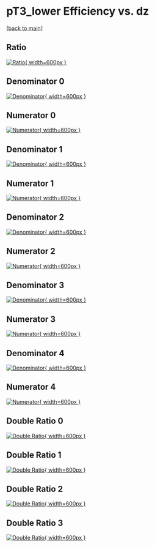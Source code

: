 # pT3_lower Efficiency vs. dz

[[back to main](./)]



## Ratio

[![Ratio](../mtv/var/pT3_lower_base_11_0_eff_dz.png){ width=600px }](../mtv/var/pT3_lower_base_11_0_eff_dz.pdf)

## Denominator 0

[![Denominator](../mtv/den/pT3_lower_base_11_0_eff_dz_den0.png){ width=600px }](../mtv/den/pT3_lower_base_11_0_eff_dz_den0.pdf)

## Numerator 0

[![Numerator](../mtv/num/pT3_lower_base_11_0_eff_dz_num0.png){ width=600px }](../mtv/num/pT3_lower_base_11_0_eff_dz_num0.pdf)

## Denominator 1

[![Denominator](../mtv/den/pT3_lower_base_11_0_eff_dz_den1.png){ width=600px }](../mtv/den/pT3_lower_base_11_0_eff_dz_den1.pdf)

## Numerator 1

[![Numerator](../mtv/num/pT3_lower_base_11_0_eff_dz_num1.png){ width=600px }](../mtv/num/pT3_lower_base_11_0_eff_dz_num1.pdf)

## Denominator 2

[![Denominator](../mtv/den/pT3_lower_base_11_0_eff_dz_den2.png){ width=600px }](../mtv/den/pT3_lower_base_11_0_eff_dz_den2.pdf)

## Numerator 2

[![Numerator](../mtv/num/pT3_lower_base_11_0_eff_dz_num2.png){ width=600px }](../mtv/num/pT3_lower_base_11_0_eff_dz_num2.pdf)

## Denominator 3

[![Denominator](../mtv/den/pT3_lower_base_11_0_eff_dz_den3.png){ width=600px }](../mtv/den/pT3_lower_base_11_0_eff_dz_den3.pdf)

## Numerator 3

[![Numerator](../mtv/num/pT3_lower_base_11_0_eff_dz_num3.png){ width=600px }](../mtv/num/pT3_lower_base_11_0_eff_dz_num3.pdf)

## Denominator 4

[![Denominator](../mtv/den/pT3_lower_base_11_0_eff_dz_den4.png){ width=600px }](../mtv/den/pT3_lower_base_11_0_eff_dz_den4.pdf)

## Numerator 4

[![Numerator](../mtv/num/pT3_lower_base_11_0_eff_dz_num4.png){ width=600px }](../mtv/num/pT3_lower_base_11_0_eff_dz_num4.pdf)

## Double Ratio 0

[![Double Ratio](../mtv/ratio/pT3_lower_base_11_0_eff_dz_ratio0.png){ width=600px }](../mtv/ratio/pT3_lower_base_11_0_eff_dz_ratio0.pdf)

## Double Ratio 1

[![Double Ratio](../mtv/ratio/pT3_lower_base_11_0_eff_dz_ratio1.png){ width=600px }](../mtv/ratio/pT3_lower_base_11_0_eff_dz_ratio1.pdf)

## Double Ratio 2

[![Double Ratio](../mtv/ratio/pT3_lower_base_11_0_eff_dz_ratio2.png){ width=600px }](../mtv/ratio/pT3_lower_base_11_0_eff_dz_ratio2.pdf)

## Double Ratio 3

[![Double Ratio](../mtv/ratio/pT3_lower_base_11_0_eff_dz_ratio3.png){ width=600px }](../mtv/ratio/pT3_lower_base_11_0_eff_dz_ratio3.pdf)


